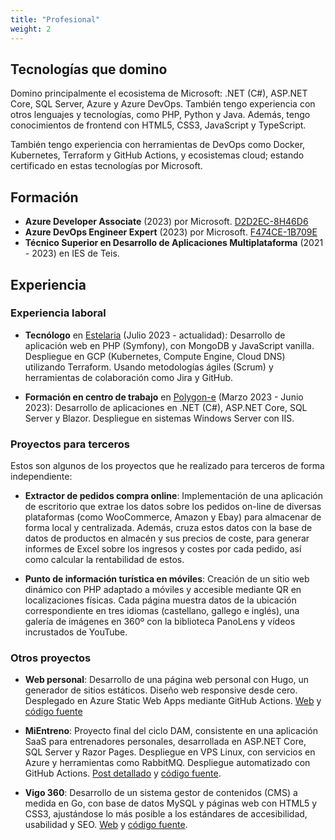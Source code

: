 ```yaml
---
title: "Profesional"
weight: 2
---
```


## Tecnologías que domino

Domino principalmente el ecosistema de Microsoft: .NET (C#), ASP.NET Core, SQL Server, Azure y Azure DevOps. También tengo experiencia con otros lenguajes y tecnologías, como PHP, Python y Java. Además, tengo conocimientos de frontend con HTML5, CSS3, JavaScript y TypeScript.

También tengo experiencia con herramientas de DevOps como Docker, Kubernetes, Terraform y GitHub Actions, y ecosistemas cloud; estando certificado en estas tecnologías por Microsoft.

## Formación

- **Azure Developer Associate** (2023) por Microsoft. [D2D2EC-8H46D6](https://learn.microsoft.com/gl-es/users/ariel-costas/transcript/vn32b8j6m2zwyn7)
- **Azure DevOps Engineer Expert** (2023) por Microsoft. [F474CE-1B709E](https://learn.microsoft.com/gl-es/users/ariel-costas/transcript/vn32b8j6m2zwyn7)
- **Técnico Superior en Desarrollo de Aplicaciones Multiplataforma** (2021 - 2023) en IES de Teis.

## Experiencia

### Experiencia laboral

- **Tecnólogo** en [Estelaria](https://estelaria.com/) (Julio 2023 - actualidad): Desarrollo de aplicación web en PHP (Symfony), con MongoDB y JavaScript vanilla. Despliegue en GCP (Kubernetes, Compute Engine, Cloud DNS) utilizando Terraform. Usando metodologías ágiles (Scrum) y herramientas de colaboración como Jira y GitHub.

- **Formación en centro de trabajo** en [Polygon-e](https://polygon-e.com/) (Marzo 2023 - Junio 2023): Desarrollo de aplicaciones en .NET (C#), ASP.NET Core, SQL Server y Blazor. Despliegue en sistemas Windows Server con IIS.

### Proyectos para terceros

Estos son algunos de los proyectos que he realizado para terceros de forma independiente:

- **Extractor de pedidos compra online**: Implementación de una aplicación de escritorio que extrae los datos sobre los pedidos on-line de diversas plataformas (como WooCommerce, Amazon y Ebay) para almacenar de forma local y centralizada. Además, cruza estos datos con la base de datos de productos en almacén y sus precios de coste, para generar informes de Excel sobre los ingresos y costes por cada pedido, así como calcular la rentabilidad de estos.

- **Punto de información turística en móviles**: Creación de un sitio web dinámico con PHP adaptado a móviles y accesible mediante QR en localizaciones físicas. Cada página muestra datos de la ubicación correspondiente en tres idiomas (castellano, gallego e inglés), una galería de imágenes en 360º con la biblioteca PanoLens y vídeos incrustados de YouTube.

### Otros proyectos

- **Web personal**: Desarrollo de una página web personal con Hugo, un generador de sitios estáticos. Diseño web responsive desde cero. Desplegado en Azure Static Web Apps mediante GitHub Actions. [Web](https://costas.dev/) y [código fuente](https://github.com/arielcostas/website)

- **MiEntreno**: Proyecto final del ciclo DAM, consistente en una aplicación SaaS para entrenadores personales, desarrollada en ASP.NET Core, SQL Server y Razor Pages. Despliegue en VPS Linux, con servicios en Azure y herramientas como RabbitMQ. Despliegue automatizado con GitHub Actions. [Post detallado](https://www.linkedin.com/pulse/mi-proyecto-final-de-ciclo-mientreno-ariel-costas-guerrero/) y [código fuente](https://github.com/arielcostas/mientreno).

- **Vigo 360**: Desarrollo de un sistema gestor de contenidos (CMS) a medida en Go, con base de datos MySQL y páginas web con HTML5 y CSS3, ajustándose lo más posible a los estándares de accesibilidad, usabilidad y SEO. [Web](https://vigo360.es/) y [código fuente](https://github.com/arielcostas/vigo360).